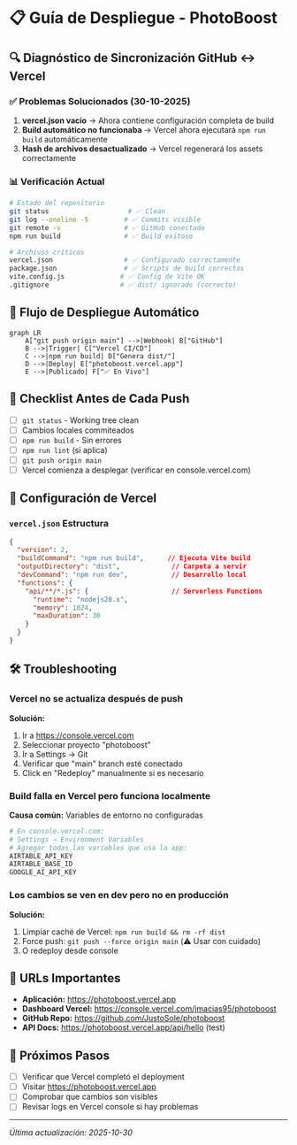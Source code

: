 # 📋 Guía de Despliegue - PhotoBoost

## 🔍 Diagnóstico de Sincronización GitHub ↔ Vercel

### ✅ Problemas Solucionados (30-10-2025)

1. **vercel.json vacío** → Ahora contiene configuración completa de build
2. **Build automático no funcionaba** → Vercel ahora ejecutará `npm run build` automáticamente
3. **Hash de archivos desactualizado** → Vercel regenerará los assets correctamente

### 📊 Verificación Actual

```bash
# Estado del repositorio
git status                    # ✅ Clean
git log --oneline -5         # ✅ Commits visible
git remote -v                # ✅ GitHub conectado
npm run build                # ✅ Build exitoso

# Archivos críticos
vercel.json                  # ✅ Configurado correctamente
package.json                 # ✅ Scripts de build correctos
vite.config.js              # ✅ Config de Vite OK
.gitignore                  # ✅ dist/ ignorado (correcto)
```

## 🚀 Flujo de Despliegue Automático

```mermaid
graph LR
    A["git push origin main"] -->|Webhook| B["GitHub"]
    B -->|Trigger| C["Vercel CI/CD"]
    C -->|npm run build| D["Genera dist/"]
    D -->|Deploy| E["photoboost.vercel.app"]
    E -->|Publicado| F["✅ En Vivo"]
```

## 📝 Checklist Antes de Cada Push

- [ ] `git status` - Working tree clean
- [ ] Cambios locales commiteados
- [ ] `npm run build` - Sin errores
- [ ] `npm run lint` (si aplica)
- [ ] `git push origin main`
- [ ] Vercel comienza a desplegar (verificar en console.vercel.com)

## 🔧 Configuración de Vercel

### `vercel.json` Estructura

```json
{
  "version": 2,
  "buildCommand": "npm run build",      // Ejecuta Vite build
  "outputDirectory": "dist",             // Carpeta a servir
  "devCommand": "npm run dev",           // Desarrollo local
  "functions": {
    "api/**/*.js": {                     // Serverless Functions
      "runtime": "nodejs20.x",
      "memory": 1024,
      "maxDuration": 30
    }
  }
}
```

## 🛠️ Troubleshooting

### Vercel no se actualiza después de push
**Solución:**
1. Ir a https://console.vercel.com
2. Seleccionar proyecto "photoboost"
3. Ir a Settings → Git
4. Verificar que "main" branch esté conectado
5. Click en "Redeploy" manualmente si es necesario

### Build falla en Vercel pero funciona localmente
**Causa común:** Variables de entorno no configuradas
```bash
# En console.vercel.com:
# Settings → Environment Variables
# Agregar todas las variables que usa la app:
AIRTABLE_API_KEY
AIRTABLE_BASE_ID
GOOGLE_AI_API_KEY
```

### Los cambios se ven en dev pero no en producción
**Solución:**
1. Limpiar caché de Vercel: `npm run build && rm -rf dist`
2. Force push: `git push --force origin main` (⚠️ Usar con cuidado)
3. O redeploy desde console

## 📱 URLs Importantes

- **Aplicación:** https://photoboost.vercel.app
- **Dashboard Vercel:** https://console.vercel.com/jmacias95/photoboost
- **GitHub Repo:** https://github.com/JustoSole/photoboost
- **API Docs:** https://photoboost.vercel.app/api/hello (test)

## 📌 Próximos Pasos

- [ ] Verificar que Vercel completó el deployment
- [ ] Visitar https://photoboost.vercel.app
- [ ] Comprobar que cambios son visibles
- [ ] Revisar logs en Vercel console si hay problemas

---
*Última actualización: 2025-10-30*
